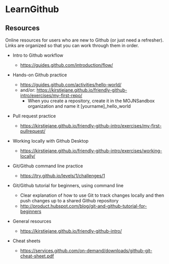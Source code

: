 # LearnGithub

## Resources
Online resources for users who are new to Github (or just need a refresher). Links are organized so that you can work through them in order. 
- Intro to Github workflow
  - https://guides.github.com/introduction/flow/
- Hands-on Github practice
  - https://guides.github.com/activities/hello-world/
  - and/or: https://kirstiejane.github.io/friendly-github-intro/exercises/my-first-repo/
    - When you create a repository, create it in the MOJNSandbox organization and name it [yourname]_hello_world
- Pull request practice
  - https://kirstiejane.github.io/friendly-github-intro/exercises/my-first-pullrequest/
- Working locally with Github Desktop
  - https://kirstiejane.github.io/friendly-github-intro/exercises/working-locally/
- Git/Github command line practice
  - https://try.github.io/levels/1/challenges/1
- Git/Github tutorial for beginners, using command line
  - Clear explanation of how to use Git to track changes locally and then push changes up to a shared Github repository
  - http://product.hubspot.com/blog/git-and-github-tutorial-for-beginners
  
- General resources
  - https://kirstiejane.github.io/friendly-github-intro/

- Cheat sheets
  - https://services.github.com/on-demand/downloads/github-git-cheat-sheet.pdf
